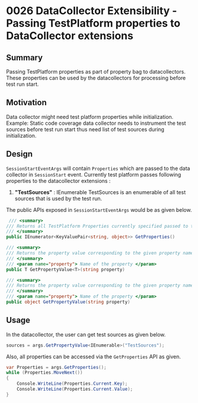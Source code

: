 # 0026 DataCollector Extensibility - Passing TestPlatform properties to DataCollector extensions 

## Summary
Passing TestPlatform properties as part of property bag to datacollectors. These properties can be used by the datacollectors for processing before test run start.

## Motivation
Data collector might need test platform properties while initialization. Example: Static code coverage data collector needs to instrument the test sources before test run start thus need list of test sources during initialization.

## Design
`SessionStartEventArgs` will contain `Properties` which are passed to the data collector in `SessionStart` event.
Currently test platform passes following properties to the datacollector extensions :
1. **"TestSources"** : IEnumerable
    TestSources is an enumerable of all test sources that is used by the test run.

The public APIs exposed in `SessionStartEventArgs` would be as given below.
```csharp
 /// <summary>
/// Returns all TestPlatform Properties currently specified passed to the datacollector extenstion
/// </summary>
public IEnumerator<KeyValuePair<string, object>> GetProperties()

/// <summary>
/// Returns the property value corresponding to the given property name.
/// </summary>
/// <param name="property"> Name of the property </param>
public T GetPropertyValue<T>(string property)

/// <summary>
/// Returns the property value corresponding to the given property name.
/// </summary>
/// <param name="property"> Name of the property </param>
public object GetPropertyValue(string property)

```

## Usage
In the datacollector, the user can get test sources as given below.
```csharp
sources = args.GetPropertyValue<IEnumerable>("TestSources");
```

Also, all properties can be accessed via the `GetProperties` API as given.
```csharp
var Properties = args.GetProperties();
while (Properties.MoveNext())
{
    Console.WriteLine(Properties.Current.Key);
    Console.WriteLine(Properties.Current.Value);
}
```
